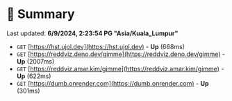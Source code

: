 # 📖 Summary
Last updated: **6/9/2024, 2:23:54 PG "Asia/Kuala_Lumpur"**

- `GET` [https://hst.ujol.dev](https://hst.ujol.dev) - **Up** (668ms)
- `GET` [https://reddviz.deno.dev/gimme](https://reddviz.deno.dev/gimme) - **Up** (2007ms)
- `GET` [https://reddviz.amar.kim/gimme](https://reddviz.amar.kim/gimme) - **Up** (622ms)
- `GET` [https://dumb.onrender.com](https://dumb.onrender.com) - **Up** (301ms)
